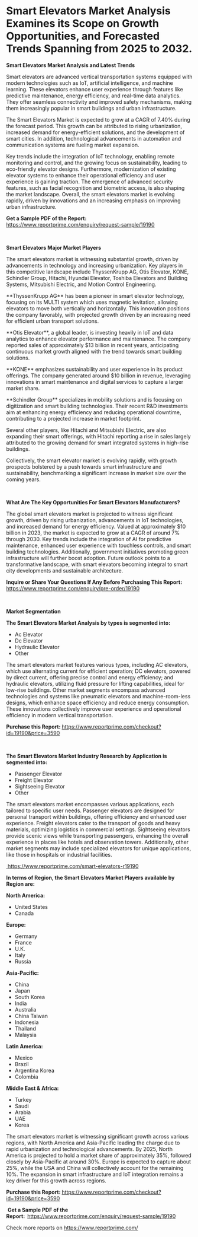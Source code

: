 <p><h1>Smart Elevators Market Analysis Examines its Scope on Growth Opportunities, and Forecasted Trends Spanning from 2025 to 2032.</h1></p><p><strong>Smart Elevators Market Analysis and Latest Trends</strong></p>
<p><p>Smart elevators are advanced vertical transportation systems equipped with modern technologies such as IoT, artificial intelligence, and machine learning. These elevators enhance user experience through features like predictive maintenance, energy efficiency, and real-time data analytics. They offer seamless connectivity and improved safety mechanisms, making them increasingly popular in smart buildings and urban infrastructure.</p><p>The Smart Elevators Market is expected to grow at a CAGR of 7.40% during the forecast period. This growth can be attributed to rising urbanization, increased demand for energy-efficient solutions, and the development of smart cities. In addition, technological advancements in automation and communication systems are fueling market expansion. </p><p>Key trends include the integration of IoT technology, enabling remote monitoring and control, and the growing focus on sustainability, leading to eco-friendly elevator designs. Furthermore, modernization of existing elevator systems to enhance their operational efficiency and user experience is gaining traction. The emergence of advanced security features, such as facial recognition and biometric access, is also shaping the market landscape. Overall, the smart elevators market is evolving rapidly, driven by innovations and an increasing emphasis on improving urban infrastructure.</p></p>
<p><strong>Get a Sample PDF of the Report:&nbsp;</strong> <a href="https://www.reportprime.com/enquiry/request-sample/19190?utm_campaign=2475&utm_medium=2&utm_source=Github&utm_content=ia&utm_term=19032025&utm_id=smart-elevators">https://www.reportprime.com/enquiry/request-sample/19190</a></p>
<p>&nbsp;</p>
<p><strong>Smart Elevators Major Market Players</strong></p>
<p><p>The smart elevators market is witnessing substantial growth, driven by advancements in technology and increasing urbanization. Key players in this competitive landscape include ThyssenKrupp AG, Otis Elevator, KONE, Schindler Group, Hitachi, Hyundai Elevator, Toshiba Elevators and Building Systems, Mitsubishi Electric, and Motion Control Engineering.</p><p>**ThyssenKrupp AG** has been a pioneer in smart elevator technology, focusing on its MULTI system which uses magnetic levitation, allowing elevators to move both vertically and horizontally. This innovation positions the company favorably, with projected growth driven by an increasing need for efficient urban transport solutions. </p><p>**Otis Elevator**, a global leader, is investing heavily in IoT and data analytics to enhance elevator performance and maintenance. The company reported sales of approximately $13 billion in recent years, anticipating continuous market growth aligned with the trend towards smart building solutions.</p><p>**KONE** emphasizes sustainability and user experience in its product offerings. The company generated around $10 billion in revenue, leveraging innovations in smart maintenance and digital services to capture a larger market share.</p><p>**Schindler Group** specializes in mobility solutions and is focusing on digitization and smart building technologies. Their recent R&D investments aim at enhancing energy efficiency and reducing operational downtime, contributing to a projected increase in market footprint.</p><p>Several other players, like Hitachi and Mitsubishi Electric, are also expanding their smart offerings, with Hitachi reporting a rise in sales largely attributed to the growing demand for smart integrated systems in high-rise buildings. </p><p>Collectively, the smart elevator market is evolving rapidly, with growth prospects bolstered by a push towards smart infrastructure and sustainability, benchmarking a significant increase in market size over the coming years.</p></p>
<p>&nbsp;</p>
<p><strong>What Are The Key Opportunities For Smart Elevators Manufacturers?</strong></p>
<p><p>The global smart elevators market is projected to witness significant growth, driven by rising urbanization, advancements in IoT technologies, and increased demand for energy efficiency. Valued at approximately $10 billion in 2023, the market is expected to grow at a CAGR of around 7% through 2030. Key trends include the integration of AI for predictive maintenance, enhanced user experience with touchless controls, and smart building technologies. Additionally, government initiatives promoting green infrastructure will further boost adoption. Future outlook points to a transformative landscape, with smart elevators becoming integral to smart city developments and sustainable architecture.</p></p>
<p><strong>Inquire or Share Your Questions If Any Before Purchasing This Report:</strong> <a href="https://www.reportprime.com/enquiry/pre-order/19190?utm_campaign=2475&utm_medium=2&utm_source=Github&utm_content=ia&utm_term=19032025&utm_id=smart-elevators">https://www.reportprime.com/enquiry/pre-order/19190</a></p>
<p>&nbsp;</p>
<p><strong>Market Segmentation</strong></p>
<p><strong>The Smart Elevators Market Analysis by types is segmented into:</strong></p>
<p><ul><li>Ac Elevator</li><li>Dc Elevator</li><li>Hydraulic Elevator</li><li>Other</li></ul></p>
<p><p>The smart elevators market features various types, including AC elevators, which use alternating current for efficient operation; DC elevators, powered by direct current, offering precise control and energy efficiency; and hydraulic elevators, utilizing fluid pressure for lifting capabilities, ideal for low-rise buildings. Other market segments encompass advanced technologies and systems like pneumatic elevators and machine-room-less designs, which enhance space efficiency and reduce energy consumption. These innovations collectively improve user experience and operational efficiency in modern vertical transportation.</p></p>
<p><strong>Purchase this Report:&nbsp;</strong><a href="https://www.reportprime.com/checkout?id=19190&price=3590&utm_campaign=2475&utm_medium=2&utm_source=Github&utm_content=ia&utm_term=19032025&utm_id=smart-elevators">https://www.reportprime.com/checkout?id=19190&price=3590</a></p>
<p>&nbsp;</p>
<p><strong>The Smart Elevators Market Industry Research by Application is segmented into:</strong></p>
<p><ul><li>Passenger Elevator</li><li>Freight Elevator</li><li>Sightseeing Elevator</li><li>Other</li></ul></p>
<p><p>The smart elevators market encompasses various applications, each tailored to specific user needs. Passenger elevators are designed for personal transport within buildings, offering efficiency and enhanced user experience. Freight elevators cater to the transport of goods and heavy materials, optimizing logistics in commercial settings. Sightseeing elevators provide scenic views while transporting passengers, enhancing the overall experience in places like hotels and observation towers. Additionally, other market segments may include specialized elevators for unique applications, like those in hospitals or industrial facilities.</p></p>
<p><a href="https://www.reportprime.com/smart-elevators-r19190?utm_campaign=2475&utm_medium=2&utm_source=Github&utm_content=ia&utm_term=19032025&utm_id=smart-elevators">&nbsp;https://www.reportprime.com/smart-elevators-r19190</a></p>
<p><strong>In terms of Region, the Smart Elevators Market Players available by Region are:</strong></p>
<p>
    <p> <strong> North America: </strong>
        <ul>
            <li>United States</li>
            <li>Canada</li>
        </ul>
        </p> 
    <p> <strong> Europe: </strong>
        <ul>
            <li>Germany</li>
            <li>France</li>
            <li>U.K.</li>
            <li>Italy</li>
            <li>Russia</li>
        </ul>
        </p> 
    <p> <strong> Asia-Pacific: </strong>
        <ul>
            <li>China</li>
            <li>Japan</li>
            <li>South Korea</li>
            <li>India</li>
            <li>Australia</li>
            <li>China Taiwan</li>
            <li>Indonesia</li>
            <li>Thailand</li>
            <li>Malaysia</li>
        </ul>
        </p> 
    <p> <strong> Latin America: </strong>
        <ul>
            <li>Mexico</li>
            <li>Brazil</li>
            <li>Argentina Korea</li>
            <li>Colombia</li>
        </ul>
        </p> 
    <p> <strong> Middle East & Africa: </strong>
        <ul>
            <li>Turkey</li>
            <li>Saudi</li>
            <li>Arabia</li>
            <li>UAE</li>
            <li>Korea</li>
        </ul>
    </p>
    </p>
<p><p>The smart elevators market is witnessing significant growth across various regions, with North America and Asia-Pacific leading the charge due to rapid urbanization and technological advancements. By 2025, North America is projected to hold a market share of approximately 35%, followed closely by Asia-Pacific at around 30%. Europe is expected to capture about 25%, while the USA and China will collectively account for the remaining 10%. The expansion in smart infrastructure and IoT integration remains a key driver for this growth across regions.</p></p>
<p><strong>Purchase this Report: </strong><a href="https://www.reportprime.com/checkout?id=19190&price=3590&utm_campaign=2475&utm_medium=2&utm_source=Github&utm_content=ia&utm_term=19032025&utm_id=smart-elevators">https://www.reportprime.com/checkout?id=19190&price=3590</a></p>
<p>&nbsp;<strong>Get a Sample PDF of the Report:&nbsp;&nbsp;</strong><a href="https://www.reportprime.com/enquiry/request-sample/19190?utm_campaign=2475&utm_medium=2&utm_source=Github&utm_content=ia&utm_term=19032025&utm_id=smart-elevators">https://www.reportprime.com/enquiry/request-sample/19190</a></p>
<p><strong></strong></p>
<p>Check more reports on <a href="https://www.reportprime.com/?utm_campaign=2475&utm_medium=2&utm_source=Github&utm_content=ia&utm_term=19032025&utm_id=smart-elevators">https://www.reportprime.com/</a></p>